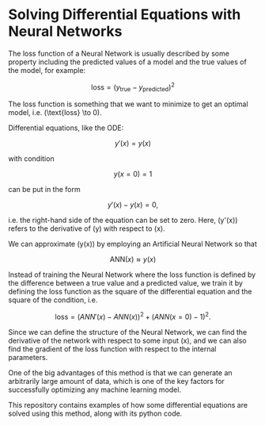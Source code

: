 # Solving Differential Equations with Neural Networks

The loss function of a Neural Network is usually described by some property including the predicted values of a model and the true values of the model, for example: 

$$ 
\text{loss} = (y_{\text{true}} - y_{\text{predicted}})^2 
$$

The loss function is something that we want to minimize to get an optimal model, i.e. \(\text{loss} \to 0\).

Differential equations, like the ODE: 

$$ 
y'(x) = y(x) 
$$

with condition 

$$ 
y(x = 0) = 1 
$$

can be put in the form 

$$ 
y'(x) - y(x) = 0, 
$$

i.e. the right-hand side of the equation can be set to zero. Here, \(y'(x)\) refers to the derivative of \(y\) with respect to \(x\).

We can approximate \(y(x)\) by employing an Artificial Neural Network so that 

$$ 
\text{ANN}(x) \approx y(x) 
$$

Instead of training the Neural Network where the loss function is defined by the difference between a true value and a predicted value, we train it by defining the loss function as the square of the differential equation and the square of the condition, i.e.

$$ 
\text{loss} = (ANN'(x) - ANN(x))^2 + (ANN(x = 0) - 1)^2. 
$$

Since we can define the structure of the Neural Network, we can find the derivative of the network with respect to some input \(x\), and we can also find the gradient of the loss function with respect to the internal parameters.

One of the big advantages of this method is that we can generate an arbitrarily large amount of data, which is one of the key factors for successfully optimizing any machine learning model.

This repository contains examples of how some differential equations are solved using this method, along with its python code.
